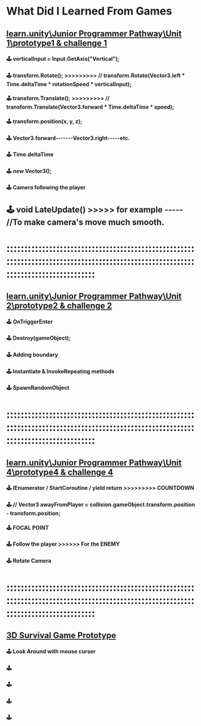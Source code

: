 # What Did I Learned From Games

## [learn.unity\Junior Programmer Pathway\Unit 1\prototype1 & challenge 1](https://github.com/Ozlem-goksun/learn.unity_Prototype1_Road)

#### 🕹️ verticalInput = Input.GetAxis("Vertical");

#### 🕹️ transform.Rotate(); >>>>>>>>> // transform.Rotate(Vector3.left * Time.deltaTime * rotationSpeed * verticalInput);

#### 🕹️ transform.Translate(); >>>>>>>>> // transform.Translate(Vector3.forward * Time.deltaTime * speed);

#### 🕹️ transform.position(x, y, z);

#### 🕹️ Vector3.forward-------Vector3.right-----etc.

#### 🕹️ Time.deltaTime

#### 🕹️ <i>new</i> Vector3();

#### 🕹️ Camera following the player

## 🕹️ void LateUpdate() >>>>> for example ----- //To make camera's move much smooth.

# :::::::::::::::::::::::::::::::::::::::::::::::::::::::::::::::::::::::::::::::::::::::::::::::::::::::::::::::::::::::::::::::::::

## [learn.unity\Junior Programmer Pathway\Unit 2\prototype2 & challenge 2](https://github.com/Ozlem-goksun/learn.unity_Prototype2_Forest)

#### 🕹️ OnTriggerEnter

#### 🕹️ Destroy(gameObject);

#### 🕹️ Adding boundary

#### 🕹️ Instantiate & InvokeRepeating methods

#### 🕹️ SpawnRandomObject

# :::::::::::::::::::::::::::::::::::::::::::::::::::::::::::::::::::::::::::::::::::::::::::::::::::::::::::::::::::::::::::::::::::

## [learn.unity\Junior Programmer Pathway\Unit 4\prototype4 & challenge 4](https://github.com/Ozlem-goksun/learn.unity_Prototype4)

#### 🕹️ IEnumerator / StartCoroutine / yield return >>>>>>>>> COUNTDOWN

#### 🕹️ // Vector3 awayFromPlayer = collision.gameObject.transform.position - transform.position;

#### 🕹️ FOCAL POINT

#### 🕹️ Follow the player >>>>>> For the ENEMY

#### 🕹️ Rotate Camera

# :::::::::::::::::::::::::::::::::::::::::::::::::::::::::::::::::::::::::::::::::::::::::::::::::::::::::::::::::::::::::::::::::::

## [3D Survival Game Prototype](https://github.com/Ozlem-goksun/3d_SurvivalGame)

#### 🕹️ Look Around with mouse curser

#### 🕹️ 

#### 🕹️ 

#### 🕹️ 

#### 🕹️ 



